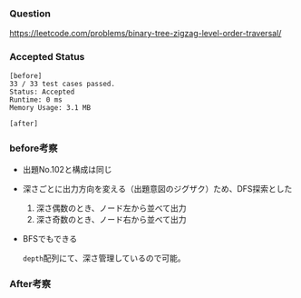 ### Question
https://leetcode.com/problems/binary-tree-zigzag-level-order-traversal/

### Accepted Status

```
[before]
33 / 33 test cases passed.
Status: Accepted
Runtime: 0 ms
Memory Usage: 3.1 MB
```

``` 
[after]
```

### before考察
* 出題No.102と構成は同じ

* 深さごとに出力方向を変える（出題意図のジグザク）ため、DFS探索とした
    1. 深さ偶数のとき、ノード左から並べて出力
    2. 深さ奇数のとき、ノード右から並べて出力

* BFSでもできる

    `depth`配列にて、深さ管理しているので可能。


### After考察